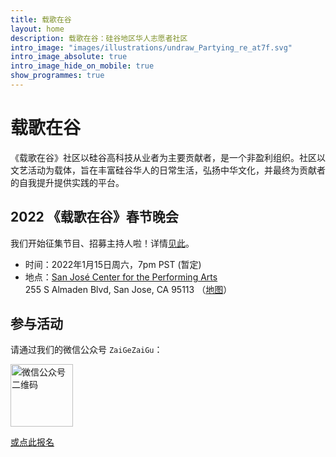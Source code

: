 ```yaml
---
title: 载歌在谷
layout: home
description: 载歌在谷：硅谷地区华人志愿者社区
intro_image: "images/illustrations/undraw_Partying_re_at7f.svg"
intro_image_absolute: true
intro_image_hide_on_mobile: true
show_programmes: true
---
```


# 载歌在谷
《载歌在谷》社区以硅谷高科技从业者为主要贡献者，是一个非盈利组织。社区以文艺活动为载体，旨在丰富硅谷华人的日常生活，弘扬中华文化，并最终为贡献者的自我提升提供实践的平台。

## 2022 《载歌在谷》春节晚会
我们开始征集节目、招募主持人啦！详情[见此](/gala/)。
* 时间：2022年1月15日周六，7pm PST (暂定)
* 地点：[San José Center for the Performing Arts](https://sanjosetheaters.org/theaters/center-for-performing-arts/)   
   255 S Almaden Blvd, San Jose, CA 95113 （[地图](https://goo.gl/maps/niXAKJ49jv6L1TtC6)）

## 参与活动
请通过我们的微信公众号 `ZaiGeZaiGu`：

<img alt="微信公众号二维码" src="https://tva1.sinaimg.cn/large/008i3skNgy1gt7pmhz306j3046046jrh.jpg" height=100 />

[或点此报名](mailto:contact-us@zgzg.io?subject=报名)